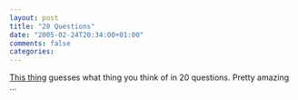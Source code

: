 ```yaml
---
layout: post
title: "20 Questions"
date: "2005-02-24T20:34:00+01:00"
comments: false
categories: 
---
```


<p><a href="http://y.20q.net/">This thing</a> guesses what thing you think of in 20 questions. Pretty amazing &#8230;</p>


